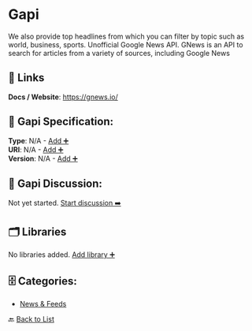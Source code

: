 # Gapi

We also provide top headlines from which you can filter by topic such as world, business, sports. Unofficial Google News API.  GNews is an API to search for articles from a variety of sources, including Google News

##  🔗 Links
**Docs / Website**: https://gnews.io/

## 🧬 Gapi Specification:
**Type**: N/A - [Add ➕](https://github.com/apis-list/apis-list/edit/main/apis.yaml#L7376)  
**URI**: N/A - [Add ➕](https://github.com/apis-list/apis-list/edit/main/apis.yaml#L7376)  
**Version**: N/A - [Add ➕](https://github.com/apis-list/apis-list/edit/main/apis.yaml#L7376)

## 💬 Gapi Discussion:
Not yet started. [Start discussion ➡️](https://github.com/apis-list/apis-list/discussions/new)

## 🗂️ Libraries

No libraries added. [Add library ➕](https://github.com/apis-list/apis-list/edit/main/apis.yaml#L7376)    


## 🗄️ Categories:
- [News & Feeds](https://github.com/apis-list/apis-list#news--feeds-)

🔙  [Back to List](https://github.com/apis-list/apis-list)
